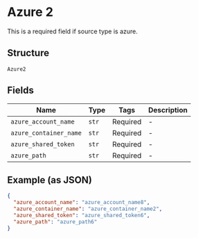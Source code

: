 
# Azure 2

This is a required field if source type is azure.

## Structure

`Azure2`

## Fields

| Name | Type | Tags | Description |
|  --- | --- | --- | --- |
| `azure_account_name` | `str` | Required | - |
| `azure_container_name` | `str` | Required | - |
| `azure_shared_token` | `str` | Required | - |
| `azure_path` | `str` | Required | - |

## Example (as JSON)

```json
{
  "azure_account_name": "azure_account_name8",
  "azure_container_name": "azure_container_name2",
  "azure_shared_token": "azure_shared_token6",
  "azure_path": "azure_path6"
}
```

